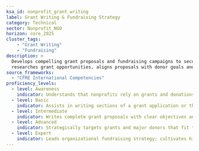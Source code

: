 ```yaml
---  
ksa_id: nonprofit_grant_writing  
label: Grant Writing & Fundraising Strategy  
category: Technical  
sector: Nonprofit_NGO  
horizon: core_2025  
cluster_tags: 
    - "Grant Writing"
    - "Fundraising"
description: >  
  Develops compelling grant proposals and fundraising campaigns to secure funding for non-profit initiatives;  
  researches grant opportunities, aligns proposals with donor goals and requirements, builds relationships with donors, and uses fundraising data (donor databases, CRM) to guide strategy and reporting.  
source_frameworks:  
  - "CFRE International Competencies"  
proficiency_levels:  
  - level: Awareness  
    indicator: Understands that nonprofits rely on grants and donations; familiar with basic terminology (grant, donor, proposal).  
  - level: Basic  
    indicator: Assists in writing sections of a grant application or thank-you letters; maintains a simple list of local donors or grants with deadlines.  
  - level: Intermediate  
    indicator: Writes complete grant proposals with clear objectives and budgets; orchestrates small fundraising events or online campaigns; uses a donor database/CRM to track interactions and giving history.  
  - level: Advanced  
    indicator: Strategically targets grants and major donors that fit the nonprofit’s mission; manages a portfolio of grants (reporting results to funders on schedule); designs multi-channel fundraising strategies (events, digital, major gifts) to meet annual targets.  
  - level: Expert  
    indicator: Leads organizational fundraising strategy; cultivates high-value donor relationships over years; influences sector best practices by mentoring others or through CFRE (Certified Fund Raising Executive) standards involvement; achieves sustainable funding growth even in challenging climates.  
---  
```

